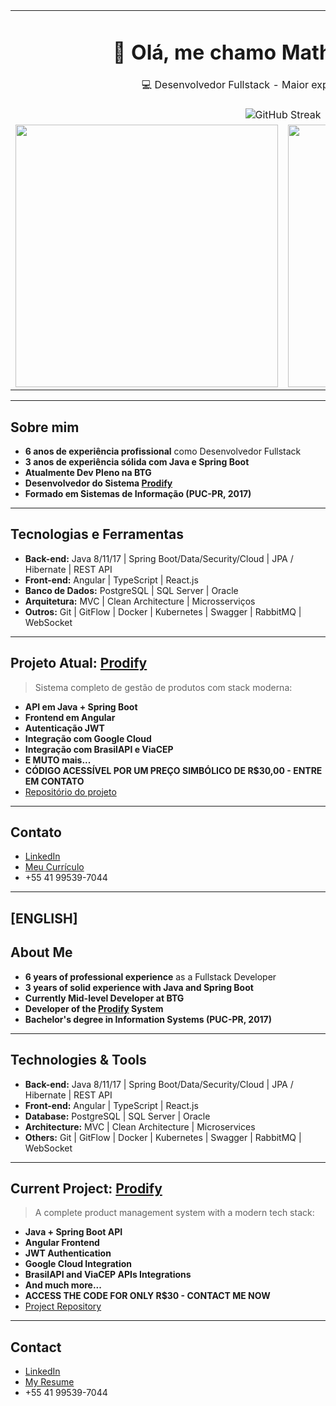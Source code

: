 <table align="center">
  <tr>
    <td colspan="2" align="center">
      <h1>👋 Olá, me chamo Matheus Reynard</h1>
      <p>💻 Desenvolvedor Fullstack - Maior experiência no Backend</p>
    </td>
  </tr>
  <tr>
    <td colspan="2" align="center">
      <img src="https://streak-stats.demolab.com?user=matheusreynard2&theme=radical" alt="GitHub Streak" />
    </td>
  </tr>
  <tr>
    <td align="center">
      <img src="https://github-readme-stats.vercel.app/api?username=matheusreynard2&show_icons=true&theme=radical" width="420" />
    </td>
    <td align="center">
      <img src="https://github-readme-stats.vercel.app/api/top-langs/?username=matheusreynard2&layout=compact&theme=radical" width="420" />
    </td>
  </tr>
</table>

---
## Sobre mim
- **6 anos de experiência profissional** como Desenvolvedor Fullstack 
- **3 anos de experiência sólida com Java e Spring Boot**  
- **Atualmente Dev Pleno na BTG**
- **Desenvolvedor do Sistema [Prodify](https://www.sistemaprodify.com)**  
- **Formado em Sistemas de Informação (PUC-PR, 2017)**  
---

## Tecnologias e Ferramentas
- **Back-end:** Java 8/11/17 | Spring Boot/Data/Security/Cloud | JPA / Hibernate | REST API
- **Front-end:** Angular | TypeScript | React.js  
- **Banco de Dados:** PostgreSQL | SQL Server | Oracle  
- **Arquitetura:** MVC | Clean Architecture | Microsserviços  
- **Outros:** Git | GitFlow | Docker | Kubernetes | Swagger | RabbitMQ | WebSocket
---

## Projeto Atual: [Prodify](https://www.sistemaprodify.com)
> Sistema completo de gestão de produtos com stack moderna:
- **API em Java + Spring Boot**
- **Frontend em Angular**
- **Autenticação JWT**
- **Integração com Google Cloud**
- **Integração com BrasilAPI e ViaCEP**
- **E MUTO mais...**
- **CÓDIGO ACESSÍVEL POR UM PREÇO SIMBÓLICO DE R$30,00 - ENTRE EM CONTATO**
- [Repositório do projeto](https://github.com/matheusreynard2/portfolio)
---

## Contato
- [LinkedIn](https://bit.ly/3EvTFJY)
- [Meu Currículo](https://bit.ly/cv-math-rey)
- +55 41 99539-7044
---

## [ENGLISH]

## About Me
- **6 years of professional experience** as a Fullstack Developer  
- **3 years of solid experience with Java and Spring Boot**  
- **Currently Mid-level Developer at BTG**  
- **Developer of the [Prodify](https://www.sistemaprodify.com) System**  
- **Bachelor's degree in Information Systems (PUC-PR, 2017)**

---

## Technologies & Tools
- **Back-end:** Java 8/11/17 | Spring Boot/Data/Security/Cloud | JPA / Hibernate | REST API  
- **Front-end:** Angular | TypeScript | React.js  
- **Database:** PostgreSQL | SQL Server | Oracle  
- **Architecture:** MVC | Clean Architecture | Microservices  
- **Others:** Git | GitFlow | Docker | Kubernetes | Swagger | RabbitMQ | WebSocket

---

## Current Project: [Prodify](https://www.sistemaprodify.com)
> A complete product management system with a modern tech stack:
- **Java + Spring Boot API**  
- **Angular Frontend**  
- **JWT Authentication**  
- **Google Cloud Integration**
- **BrasilAPI and ViaCEP APIs Integrations**
- **And much more...**
- **ACCESS THE CODE FOR ONLY R$30 - CONTACT ME NOW**
- [Project Repository](https://github.com/matheusreynard2/portfolio)

---

## Contact
- [LinkedIn](https://bit.ly/3EvTFJY)  
- [My Resume](https://bit.ly/cv-math-rey)
- +55 41 99539-7044
